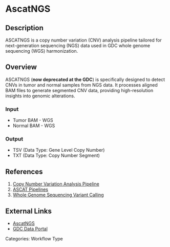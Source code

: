 # AscatNGS

## Description ##

ASCATNGS is a copy number variation (CNV) analysis pipeline tailored for next-generation sequencing (NGS) data used in GDC whole genome sequencing (WGS) harmonization.

## Overview ##

ASCATNGS (__now deprecated at the GDC__) is specifically designed to detect CNVs in tumor and normal samples from NGS data. It processes aligned BAM files to generate segmented CNV data, providing high-resolution insights into genomic alterations.

### Input

* Tumor BAM - WGS
* Normal BAM - WGS

### Output

* TSV (Data Type: Gene Level Copy Number)
* TXT (Data Type: Copy Number Segment)

## References ##

1. [Copy Number Variation Analysis Pipeline](/Data/Bioinformatics_Pipelines/CNV_Pipeline/)
1. [ASCAT Pipelines](/Data/Bioinformatics_Pipelines/CNV_Pipeline/#ascat-pipelines)
1. [Whole Genome Sequencing Variant Calling](/Data/Bioinformatics_Pipelines/DNA_Seq_WGS/)

## External Links ##

* [AscatNGS](https://github.com/cancerit/ascatNgs)
* [GDC Data Portal](https://portal.gdc.cancer.gov)

Categories: Workflow Type